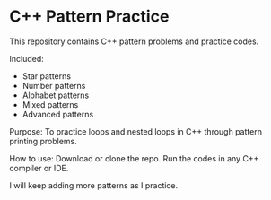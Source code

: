 # C++ Pattern Practice

This repository contains C++ pattern problems and practice codes.

Included:
- Star patterns
- Number patterns
- Alphabet patterns
- Mixed patterns
- Advanced patterns

Purpose:
To practice loops and nested loops in C++ through pattern printing problems.

How to use:
Download or clone the repo. Run the codes in any C++ compiler or IDE.

I will keep adding more patterns as I practice.
